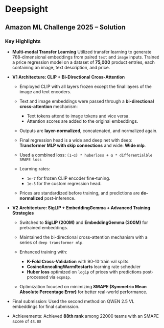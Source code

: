 # Deepsight

## Amazon ML Challenge 2025 – Solution

### Key Highlights

* **Multi-modal Transfer Learning**
  Utilized transfer learning to generate 768-dimensional embeddings from paired `text` and `image` inputs. Trained a price regression model on a dataset of **75,000** product entries, each containing an image, text description, and price.

* **V1 Architecture: CLIP + Bi-Directional Cross-Attention**

  * Employed CLIP with all layers frozen except the final layers of the image and text encoders.
  * Text and image embeddings were passed through a **bi-directional cross-attention** mechanism:

    * Text tokens attend to image tokens and vice versa.
    * Attention scores are added to the original embeddings.
  * Outputs are **layer-normalized**, concatenated, and normalized again.
  * Final regression head is a wide and deep net with deep: **Transformer MLP with skip connections** and wide: **Wide mlp**.
  * Used a combined loss: `(1-α) * huberloss + α * differentialble SMAPE loss`
  * Learning rates:

    * `1e-7` for frozen CLIP encoder fine-tuning.
    * `1e-5` for the custom regression head.
  * Prices are standardized before training, and predictions are **de-normalized** post-inference.

* **V2 Architecture: SigLIP + EmbeddingGemma + Advanced Training Strategies**

  * Switched to **SigLIP (200M)** and **EmbeddingGemma (300M)** for pretrained embeddings.
  * Maintained the bi-directional cross-attention mechanism with a series of `deep transformer mlp`.
  * Enhanced training with:

    * **K-Fold Cross-Validation** with 90-10 train val splits.
    * **CosineAnnealingWarmRestarts** learning rate scheduler
    * **Huber loss** optimized on `log1p` of prices with predictions post-processed via `expm1p`.
  * Optimization focused on minimizing **SMAPE (Symmetric Mean Absolute Percentage Error)** for better real-world performance.

* Final submission: Used the second method on QWEN 2.5 VL embeddings for final submission.

* Achievements: Achieved **88th rank** among 22000 teams with an SMAPE score of `43.08`
